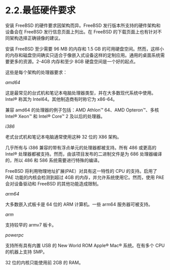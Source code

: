# 2.2.最低硬件要求

安装 FreeBSD 的硬件要求因架构而异。FreeBSD 发行版本所支持的硬件架构和设备会在 FreeBSD 发行信息页面上列出。在 FreeBSD 的下载页面上也有针对不同架构选择正确镜像的建议。

安装 FreeBSD 至少需要 96 MB 的内存和 1.5 GB 的可用硬盘空间。然而，这样小的内存和磁盘空间确实只适合于像嵌入式设备这样的定制应用。通用的桌面系统需要更多的资源。2-4GB 内存和至少 8GB 硬盘空间是一个好的起点。

这些是每个架构的处理器要求：

*amd64*

这是最常见的台式机和笔记本电脑处理器类型，并在大多数现代系统中使用。Intel® 称其为 Intel64。其他制造商有时称它为 x86-64。

兼容 amd64 的处理器的例子包括：AMD Athlon™ 64、AMD Opteron™、多核 Intel® Xeon™ 和 Intel® Core™ 2 及以后的处理器。

*i386*

老式台式机和笔记本电脑通常使用这种 32 位的 X86 架构。

几乎所有与 i386 兼容的带有浮点单元的处理器都被支持。所有 486 或更高的 Intel® 处理器都被支持。然而，由该项目发布的二进制文件是为 686 处理器编译的，所以 486 和 586 系统需要进行特殊的编译。

FreeBSD 将利用物理地址扩展(PAE）对具有这一特性的 CPU 的支持。启用了 PAE 功能的内核会检测到超过 4GB 的内存，并允许系统使用它。然而，使用 PAE 会对设备驱动和 FreeBSD 的其他功能造成限制。

*arm64*

大多数嵌入式板卡是 64 位的 ARM 计算机。一些 arm64 服务器可被支持。

*arm*

支持较早的 armv7 板卡。

*powerpc*

支持所有具有内置 USB 的 New World ROM Apple® Mac® 系统。在有多个 CPU 的机器上支持 SMP。

32 位的内核只能使用前 2GB 的 RAM。
